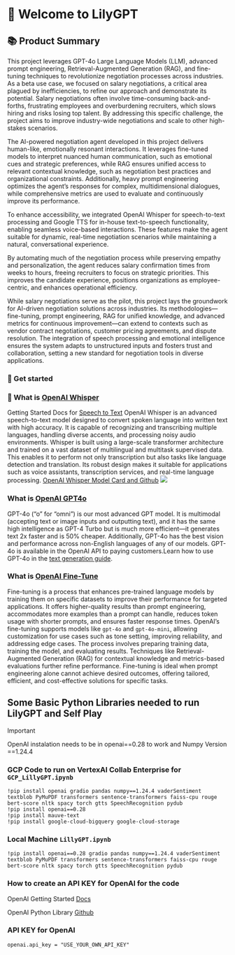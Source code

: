 # :cherry_blossom: Welcome to LilyGPT
## :books: Product Summary
This project leverages GPT-4o Large Language Models (LLM), advanced prompt engineering, Retrieval-Augmented Generation (RAG), and fine-tuning techniques to revolutionize negotiation processes across industries. As a beta use case, we focused on salary negotiations, a critical area plagued by inefficiencies, to refine our approach and demonstrate its potential. Salary negotiations often involve time-consuming back-and-forths, frustrating employees and overburdening recruiters, which slows hiring and risks losing top talent. By addressing this specific challenge, the project aims to improve industry-wide negotiations and scale to other high-stakes scenarios.

The AI-powered negotiation agent developed in this project delivers human-like, emotionally resonant interactions. It leverages fine-tuned models to interpret nuanced human communication, such as emotional cues and strategic preferences, while RAG ensures unified access to relevant contextual knowledge, such as negotiation best practices and organizational constraints. Additionally, heavy prompt engineering optimizes the agent’s responses for complex, multidimensional dialogues, while comprehensive metrics are used to evaluate and continuously improve its performance.

To enhance accessibility, we integrated OpenAI Whisper for speech-to-text processing and Google TTS for in-house text-to-speech functionality, enabling seamless voice-based interactions. These features make the agent suitable for dynamic, real-time negotiation scenarios while maintaining a natural, conversational experience.

By automating much of the negotiation process while preserving empathy and personalization, the agent reduces salary confirmation times from weeks to hours, freeing recruiters to focus on strategic priorities. This improves the candidate experience, positions organizations as employee-centric, and enhances operational efficiency.

While salary negotiations serve as the pilot, this project lays the groundwork for AI-driven negotiation solutions across industries. Its methodologies—fine-tuning, prompt engineering, RAG for unified knowledge, and advanced metrics for continuous improvement—can extend to contexts such as vendor contract negotiations, customer pricing agreements, and dispute resolution. The integration of speech processing and emotional intelligence ensures the system adapts to unstructured inputs and fosters trust and collaboration, setting a new standard for negotiation tools in diverse applications.
### :briefcase: Get started
### :microphone: What is [OpenAI Whisper](https://openai.com/index/whisper/)
Getting Started Docs for [Speech to Text](https://platform.openai.com/docs/guides/speech-to-text)
OpenAI Whisper is an advanced speech-to-text model designed to convert spoken language into written text with high accuracy. It is capable of recognizing and transcribing multiple languages, handling diverse accents, and processing noisy audio environments. Whisper is built using a large-scale transformer architecture and trained on a vast dataset of multilingual and multitask supervised data. This enables it to perform not only transcription but also tasks like language detection and translation. Its robust design makes it suitable for applications such as voice assistants, transcription services, and real-time language processing.
[OpenAI Whisper Model Card and Github](https://github.com/openai/whisper/blob/main/model-card.md)
![](https://raw.githubusercontent.com/openai/whisper/main/approach.png)


### What is [OpenAI GPT4o](https://platform.openai.com/docs/models#gpt-4o)
GPT-4o (“o” for “omni”) is our most advanced GPT model. It is multimodal (accepting text or image inputs and outputting text), and it has the same high intelligence as GPT-4 Turbo but is much more efficient—it generates text 2x faster and is 50% cheaper. Additionally, GPT-4o has the best vision and performance across non-English languages of any of our models. GPT-4o is available in the OpenAI API to paying customers.Learn how to use GPT-4o in the [text generation guide](https://platform.openai.com/docs/guides/text-generation).

### What is [OpenAI Fine-Tune](https://platform.openai.com/docs/guides/fine-tuning)
Fine-tuning is a process that enhances pre-trained language models by training them on specific datasets to improve their performance for targeted applications. It offers higher-quality results than prompt engineering, accommodates more examples than a prompt can handle, reduces token usage with shorter prompts, and ensures faster response times. OpenAI’s fine-tuning supports models like `gpt-4o` and `gpt-4o-mini`, allowing customization for use cases such as tone setting, improving reliability, and addressing edge cases. The process involves preparing training data, training the model, and evaluating results. Techniques like Retrieval-Augmented Generation (RAG) for contextual knowledge and metrics-based evaluations further refine performance. Fine-tuning is ideal when prompt engineering alone cannot achieve desired outcomes, offering tailored, efficient, and cost-effective solutions for specific tasks.

## Some Basic Python Libraries needed to run LilyGPT and Self Play

> [!IMPORTANT]
> OpenAI instalation needs to be in openai==0.28 to work and Numpy Version ==1.24.4

### GCP Code to run on VertexAI Collab Enterprise for `GCP_LillyGPT.ipynb`
```
!pip install openai gradio pandas numpy==1.24.4 vaderSentiment textblob PyMuPDF transformers sentence-transformers faiss-cpu rouge bert-score nltk spacy torch gtts SpeechRecognition pydub
!pip install openai==0.28
!pip install mauve-text
!pip install google-cloud-bigquery google-cloud-storage
```
### Local Machine `LillyGPT.ipynb`
```
!pip install openai==0.28 gradio pandas numpy==1.24.4 vaderSentiment textblob PyMuPDF transformers sentence-transformers faiss-cpu rouge bert-score nltk spacy torch gtts SpeechRecognition pydub

```
### How to create an API KEY for OpenAI for the code
OpenAI Getting Started [Docs](https://platform.openai.com/docs/quickstart)

OpenAI Python Library [Github](https://github.com/openai/openai-python)

### API KEY for OpenAI
```
openai.api_key = "USE_YOUR_OWN_API_KEY"
```



